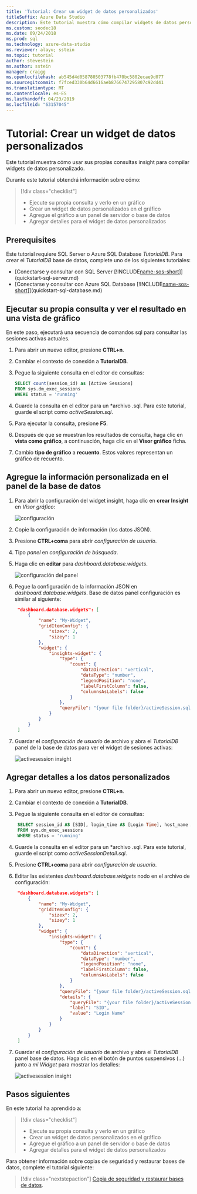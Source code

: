 ```yaml
---
title: 'Tutorial: Crear un widget de datos personalizados'
titleSuffix: Azure Data Studio
description: Este tutorial muestra cómo compilar widgets de datos personalizados y agregarlos a los paneles de base de datos y servidor en Azure Data Studio.
ms.custom: seodec18
ms.date: 09/24/2018
ms.prod: sql
ms.technology: azure-data-studio
ms.reviewer: alayu; sstein
ms.topic: tutorial
author: stevestein
ms.author: sstein
manager: craigg
ms.openlocfilehash: ab545d4d058780503778fb470bc5802ecae9d077
ms.sourcegitcommit: f7fced330b64d6616aeb8766747295807c92dd41
ms.translationtype: MT
ms.contentlocale: es-ES
ms.lasthandoff: 04/23/2019
ms.locfileid: "63157045"
---
```

# <a name="tutorial-build-a-custom-insight-widget"></a>Tutorial: Crear un widget de datos personalizados

Este tutorial muestra cómo usar sus propias consultas insight para compilar widgets de datos personalizado.

Durante este tutorial obtendrá información sobre cómo:
> [!div class="checklist"]
> * Ejecute su propia consulta y verlo en un gráfico
> * Crear un widget de datos personalizados en el gráfico
> * Agregue el gráfico a un panel de servidor o base de datos
> * Agregar detalles para el widget de datos personalizados

## <a name="prerequisites"></a>Prerequisites

Este tutorial requiere SQL Server o Azure SQL Database *TutorialDB*. Para crear el *TutorialDB* base de datos, complete uno de los siguientes tutoriales:

- [Conectarse y consultar con SQL Server [!INCLUDE[name-sos-short](../includes/name-sos-short.md)]](quickstart-sql-server.md)
- [Conectarse y consultar con Azure SQL Database [!INCLUDE[name-sos-short](../includes/name-sos-short.md)]](quickstart-sql-database.md)


## <a name="run-your-own-query-and-view-the-result-in-a-chart-view"></a>Ejecutar su propia consulta y ver el resultado en una vista de gráfico
En este paso, ejecutará una secuencia de comandos sql para consultar las sesiones activas actuales.

1. Para abrir un nuevo editor, presione **CTRL+n**. 

2. Cambiar el contexto de conexión a **TutorialDB**.

3. Pegue la siguiente consulta en el editor de consultas:

   ```sql
   SELECT count(session_id) as [Active Sessions]
   FROM sys.dm_exec_sessions
   WHERE status = 'running'
   ```

4. Guarde la consulta en el editor para un \*archivo .sql. Para este tutorial, guarde el script como *activeSession.sql*.

5. Para ejecutar la consulta, presione **F5**.

6. Después de que se muestran los resultados de consulta, haga clic en **vista como gráfico**, a continuación, haga clic en el **Visor gráfico** ficha.

7. Cambio **tipo de gráfico** a **recuento**. Estos valores representan un gráfico de recuento.

## <a name="add-the-custom-insight-to-the-database-dashboard"></a>Agregue la información personalizada en el panel de la base de datos

1. Para abrir la configuración del widget insight, haga clic en **crear Insight** en *Visor gráfico*:

   ![configuración](./media/tutorial-build-custom-insight-sql-server/create-insight.png)
   
2. Copie la configuración de información (los datos JSON). 

3. Presione **CTRL+coma** para abrir *configuración de usuario*.

4. Tipo *panel* en *configuración de búsqueda*.

5. Haga clic en **editar** para *dashboard.database.widgets*.

   ![configuración del panel](./media/tutorial-build-custom-insight-sql-server/dashboard-settings.png)

6. Pegue la configuración de la información JSON en *dashboard.database.widgets*. Base de datos panel configuración es similar al siguiente:

   ```json
    "dashboard.database.widgets": [
        {
            "name": "My-Widget",
            "gridItemConfig": {
                "sizex": 2,
                "sizey": 1
            },
            "widget": {
                "insights-widget": {
                    "type": {
                        "count": {
                            "dataDirection": "vertical",
                            "dataType": "number",
                            "legendPosition": "none",
                            "labelFirstColumn": false,
                            "columnsAsLabels": false
                        }
                    },
                    "queryFile": "{your file folder}/activeSession.sql"
                }
            }
        }
    ]
   ```

7. Guardar el *configuración de usuario* de archivo y abra el *TutorialDB* panel de la base de datos para ver el widget de sesiones activas:

   ![activesession insight](./media/tutorial-build-custom-insight-sql-server/insight-activesession-dashboard.png)

## <a name="add-details-to-custom-insight"></a>Agregar detalles a los datos personalizados

1. Para abrir un nuevo editor, presione **CTRL+n**.

2. Cambiar el contexto de conexión a **TutorialDB**.

3. Pegue la siguiente consulta en el editor de consultas:

   ```sql
    SELECT session_id AS [SID], login_time AS [Login Time], host_name AS [Host Name], program_name AS [Program Name], login_name AS [Login Name]
    FROM sys.dm_exec_sessions
    WHERE status = 'running'
   ```

4. Guarde la consulta en el editor para un \*archivo .sql. Para este tutorial, guarde el script como *activeSessionDetail.sql*.

5. Presione **CTRL+coma** para abrir *configuración de usuario*.

6. Editar las existentes *dashboard.database.widgets* nodo en el archivo de configuración:

   ```json
    "dashboard.database.widgets": [
        {
            "name": "My-Widget",
            "gridItemConfig": {
                "sizex": 2,
                "sizey": 1
            },
            "widget": {
                "insights-widget": {
                    "type": {
                        "count": {
                            "dataDirection": "vertical",
                            "dataType": "number",
                            "legendPosition": "none",
                            "labelFirstColumn": false,
                            "columnsAsLabels": false
                        }
                    },
                    "queryFile": "{your file folder}/activeSession.sql",
                    "details": {
                        "queryFile": "{your file folder}/activeSessionDetail.sql",
                        "label": "SID",
                        "value": "Login Name"
                    }
                }
            }
        }
    ]
   ```

7. Guardar el *configuración de usuario* de archivo y abra el *TutorialDB* panel base de datos. Haga clic en el botón de puntos suspensivos (...) junto a *mi Widget* para mostrar los detalles:

    ![activesession insight](./media/tutorial-build-custom-insight-sql-server/insight-activesession-detail.png)

## <a name="next-steps"></a>Pasos siguientes
En este tutorial ha aprendido a:
> [!div class="checklist"]
> * Ejecute su propia consulta y verlo en un gráfico
> * Crear un widget de datos personalizados en el gráfico
> * Agregue el gráfico a un panel de servidor o base de datos
> * Agregar detalles para el widget de datos personalizados

Para obtener información sobre copias de seguridad y restaurar bases de datos, complete el tutorial siguiente:

> [!div class="nextstepaction"]
> [Copia de seguridad y restaurar bases de datos](tutorial-backup-restore-sql-server.md).
